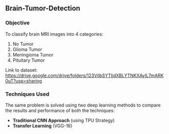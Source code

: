 ## Brain-Tumor-Detection

### Objective
To classify brain MRI images into 4 categories:
1. No Tumor
2. Glioma Tumor
3. Meningioma Tumor
4. Pituitary Tumor

Link to dataset: https://drive.google.com/drive/folders/123VilbSYTIjdXBLYTNKXAyIL7mARK0uT?usp=sharing

### Techniques Used
The same problem is solved using two deep learning methods to compare the results and performance of both the techniques:

- <b>Traditional CNN Approach</b> (using TPU Strategy)
- <b>Transfer Learning</b> (VGG-16) 
